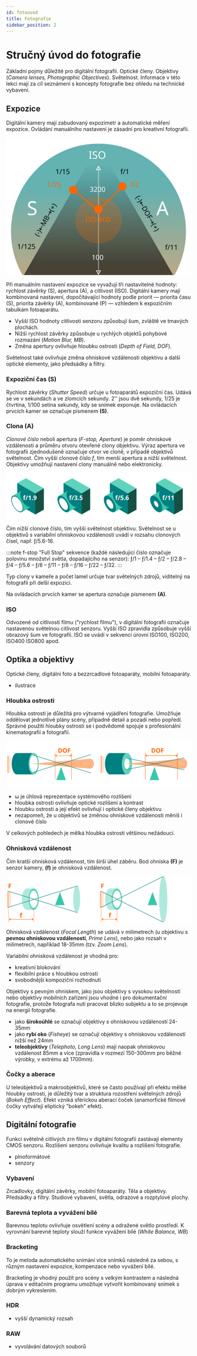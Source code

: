 ```yaml
---
id: fotouvod
title: Fotografie
sidebar_position: 2
---
```


# Stručný úvod do fotografie


Základní pojmy důležité pro digitální fotografii. Optické členy. Objektivy (*Camera lenses, Photographic Objectives*). Světelnost. Informace v této lekci mají za cíl seznámení s koncepty fotografie bez ohledu na technické vybavení.

## Expozice
Digitální kamery mají zabudovaný expozimetr a automatické měření expozice. Ovládání manuálního nastavení je zásadní pro kreativní fotografii.

![image](./images/photo-triangle.svg)

Při manuálním nastavení expozice se vyvažují tři nastavitelné hodnoty: rychlost závěrky (S), apertura (A), a citlivost (ISO). Digitální kamery mají kombinovaná nastavení, dopočítávající hodnoty podle priorit — priorita času (S), priorita závěrky (A), kombinované (P) — vzhledem k expozičním tabulkám fotoaparátu.

- Vyšší ISO hodnoty citlivosti senzoru způsobují šum, zvláště ve tmavých plochách.
- Nižší rychlost závěrky způsobuje u rychlých objektů pohybové rozmazání (*Motion Blur, MB*).
- Změna apertury ovlivňuje hloubku ostrosti (*Depth of Field, DOF*).

Světelnost také ovlivňuje změna ohniskové vzdálenosti objektivu a další optické elementy, jako předsádky a filtry.

### Expoziční čas (S)
Rychlost závěrky (*Shutter Speed*) určuje u fotoaparátů expoziční čas. Udává se ve v sekundách a ve zlomcích sekundy. 2'' jsou dvě sekundy, 1/25 je čtvrtina, 1/100 setina sekundy, kdy se snímek exponuje. Na ovládacích prvcích kamer se označuje písmenem **(S)**.

### Clona (A)
*Clonové číslo* neboli apertura (*F-stop, Aperture*) je poměr ohniskové vzdálenosti a průměru otvoru otevřené clony objektivu.  Výraz apertura ve fotografii zjednodušeně označuje otvor ve cloně, v případě objektivů světelnost. Čím vyšší clonové číslo *f*, tím menší apertura a nižší světelnost. Objektivy umožňují nastavení clony manuálně nebo elektronicky.

![image](./images/photo-fstop.svg)

Čím nižší clonové číslo, tím vyšší světelnost objektivu. Světelnost se u objektivů s variabilní ohniskovou vzdáleností uvádí v rozsahu clonových čísel, např. ƒ/5.6-16.

:::note f-stop
"Full Stop" sekvence (každé následující číslo označuje polovinu množství světla, dopadajícího na senzor): ƒ/1 – ƒ/1.4 – ƒ/2 – ƒ/2.8 – ƒ/4 – ƒ/5.6 – ƒ/8 – ƒ/11 – ƒ/8 – ƒ/16 – ƒ/22 – ƒ/32.
:::

Typ clony v kameře a počet lamel určuje tvar světelných zdrojů, viditelný na fotografii při delší expozici.

Na ovládacích prvcích kamer se apertura označuje písmenem **(A)**.


### ISO
Odvozené od citlivosti filmu ("rychlost filmu"), v digitální fotografii označuje nastavenou světelnou citlivost senzoru. Vyšší ISO zpravidla způsobuje vyšší obrazový šum ve fotografii. ISO se uvádí v sekvenci úrovní ISO100, ISO200, ISO400 ISO800 apod.

## Optika a objektivy
Optické členy, digitální foto a bezzrcadlové fotoaparáty, mobilní fotoaparáty.
- ilustrace
### Hloubka ostrosti

Hloubka ostrosti je důležitá pro výtvarné vyjádření fotografie. Umožňuje oddělovat jednotlivé plány scény, případně detail a pozadí nebo popředí. Správné použití hloubky ostrosti se i podvědomě spojuje s profesionální kinematografií a fotografií.

![image](./images/photo-dof.svg)

- ω je úhlová reprezentace systémového rozlišení
- hloubka ostrosti ovlivňuje optické rozlišení a kontrast
- hloubku ostrosti a její efekt ovlivňují i optické členy objektivu
- nezapomeň, že u objektivů se změnou ohniskové vzdálenosti měníš i clonové číslo

V celkových pohledech je mělká hloubka ostrosti většinou nežádoucí.

### Ohnisková vzdálenost
Čím kratší ohnisková vzdálenost, tím širší úhel záběru. Bod ohniska **(F)** je senzor kamery, **(f)** je ohnisková vzdálenost.

![image](./images/photo-focal.svg)

Ohnisková vzdálenost (*Focal Length*) se udává v milimetrech (u objektivu s **pevnou ohniskovou vzdáleností**, *Prime Lens*), nebo jako rozsah v milimetrech, například 18-35mm (tzv. *Zoom Lens*).

Variabilní ohnisková vzdálenost je vhodná pro:
- kreativní blokování
- flexibilní práce s hloubkou ostrosti
- svobodnější kompoziční rozhodnutí

Objektivy s pevným ohniskem, jako jsou objektivy s vysokou světelností nebo objektivy mobilních zařízení jsou vhodné i pro dokumentační fotografie, protože fotografa nutí pracovat blízko subjektu a to se projevuje na energii fotografie.

- jako **širokoúhlé** se označují objektivy s ohniskovou vzdáleností 24-35mm
- jako **rybí oko** (*Fisheye*) se označují objektivy s ohniskovou vzdáleností nižší než 24mm
- **teleobjektivy** (*Telephoto, Long Lens*) mají naopak ohniskovou vzdálenost 85mm a více (zpravidla v rozmezí 150-300mm pro běžné výrobky, v extrému až 1700mm).

### Čočky a aberace
U teleobjektivů a makroobjektivů, které se často používají při efektu mělké hloubky ostrosti, je důležitý tvar a struktura rozostření světelných zdrojů (*Bokeh Effect*). Efekt vzniká sférickou aberací čoček (anamorfické filmové čočky vytvářejí eliptický "bokeh" efekt).

## Digitální fotografie
Funkci světelně citlivých zrn filmu v digitální fotografii zastávají elementy CMOS senzoru. Rozlišení senzoru ovlivňuje kvalitu a rozlišení fotografie.
- plnoformátové
- senzory
### Vybavení
Zrcadlovky, digitální závěrky, mobilní fotoaparáty. Těla a objektivy. Předsádky a filtry. Studiové vybavení, světla, odrazové a rozptylové plochy.
### Barevná teplota a vyvážení bílé
Barevnou teplotu ovlivňuje osvětlení scény a odražené světlo prostředí. K vyrovnání barevné teploty slouží funkce vyvážení bílé (*White Balance, WB*)
### Bracketing
To je metoda automatického snímání více snímků následně za sebou, s různým nastavení expozice, kompenzace nebo vyvážení bílé.

Bracketing je vhodný použít pro scény s velkým kontrastem a následná úprava v editačním programu umožňuje vytvořit kombinovaný snímek s dobrým vykreslením.
### HDR
- vyšší dynamický rozsah
### RAW
- vyvolávání datových souborů
